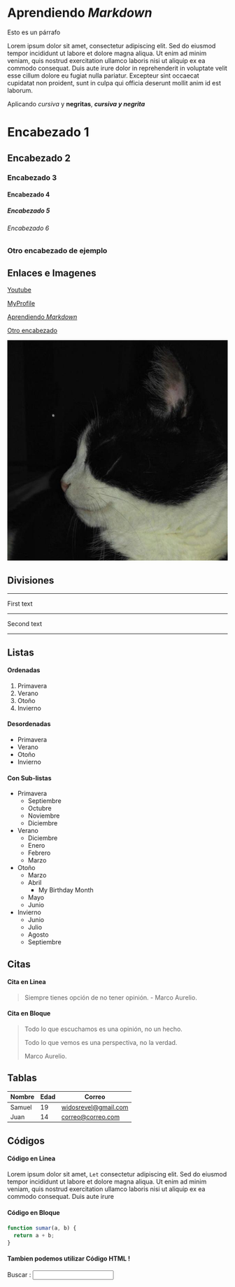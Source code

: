 # Aprendiendo _Markdown_

Esto es un párrafo

Lorem ipsum dolor sit amet, consectetur adipiscing elit. Sed do eiusmod tempor incididunt ut labore et dolore magna aliqua. Ut enim ad minim veniam, quis nostrud exercitation ullamco laboris nisi ut aliquip ex ea commodo consequat. Duis aute irure dolor in reprehenderit in voluptate velit esse cillum dolore eu fugiat nulla pariatur. Excepteur sint occaecat cupidatat non proident, sunt in culpa qui officia deserunt mollit anim id est laborum.

Aplicando _cursiva_ y **negritas**, **_cursiva y negrita_**

<!-- Para encabezados con  " # " -->

# Encabezado 1

## Encabezado 2

### Encabezado 3

#### Encabezado 4

##### Encabezado 5

###### Encabezado 6

### Otro encabezado de ejemplo

## Enlaces e Imagenes

<!--     ENLACES       -->
<!-- Para enlaces utilizamos entre corchetes el texto visual y en los parentesis el link externo o interno (como para un Temario) Esto porque Markown reconoce a los encabezados como anclas internas.-->

[Youtube](https://youtube.com)

[MyProfile](https://github.com/Samu43lz)

[Aprendiendo _Markdown_](#aprendiendo-markdown)

<!-- Si nuestro encabezado tiene espacios, debemos buscarlo rellenando esos espacios con guiones medios pero aveces no hace falta porque Markdown te lo hace. -->

[Otro encabezado](#otro-encabezado-de-ejemplo)

<!-- IMAGENES -->
<!-- Para imagenes es lo mismo que con los enlaces pero debemos colocar un signo de exclamación al incio, ademas en los corchetes iria información acerca de la imagen por si hubiera un error -->

![This is me](cat.jpg)

## Divisiones

<!-- DIVISIONES -->
<!-- Para divisiones utilizamos 3 guiones medios
es nos dara un división igual al <hr> -->

---

First text

---

Second text

---

## Listas

#### Ordenadas

1. Primavera
1. Verano
1. Otoño
1. Invierno

#### Desordenadas

- Primavera
- Verano
- Otoño
- Invierno

#### Con Sub-listas

- Primavera
  - Septiembre
  - Octubre
  - Noviembre
  - Diciembre
- Verano
  - Diciembre
  - Enero
  - Febrero
  - Marzo
- Otoño
  - Marzo
  - Abril
    - My Birthday Month
  - Mayo
  - Junio
- Invierno
  - Junio
  - Julio
  - Agosto
  - Septiembre

## Citas

#### Cita en Linea

> Siempre tienes opción de no tener opinión. - Marco Aurelio.

#### Cita en Bloque

> Todo lo que escuchamos es una opinión, no un hecho.
>
> Todo lo que vemos es una perspectiva, no la verdad.
>
> Marco Aurelio.

## Tablas

<!-- Las formamos con " | ". Despues de haber creado el encabezado es necesario colocar " | " + guiones bajos " - " segun la cantidad de columnas que tengas para que se cree la tabla -->

| Nombre | Edad | Correo               |
| ------ | ---- | -------------------- |
| Samuel | 19   | widosrevel@gmail.com |
| Juan   | 14   | correo@correo.com    |

## Códigos

#### Código en Linea

<!-- Con la ayuda de Backtics -->

Lorem ipsum dolor sit amet, `Let` consectetur adipiscing elit. Sed do eiusmod tempor incididunt ut labore et dolore magna aliqua. Ut enim ad minim veniam, quis nostrud exercitation ullamco laboris nisi ut aliquip ex ea commodo consequat. Duis aute irure

#### Código en Bloque

<!-- Utilizando 3 Backtics al inicio y al final del bloque de código y además si quieres darle un diseño especifico de un lenguaje puedes colocarle su abreviatura. EJ :  JS (Javascript)  -->

```js
function sumar(a, b) {
  return a + b;
}
```

#### Tambien podemos utilizar Código HTML !

<!-- Ya que tambien es un lenguaje de marcado. (Dentro de su soporte, soporta las etiquetas de HTML)-->
<form>
  <label for="q">Buscar :</label>
  <input type="search" name="q" id="q">
</form>
